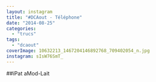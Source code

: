 ```yaml
---
layout: instagram
title: "#DCAout - Téléphone"
date: "2014-08-25"
categories: 
  - "trucs"
tags: 
  - "dcaout"
coverImage: 10632213_1467204146892768_709402054_n.jpg
instagram: sIsW76SmT_
---
```


##iPat aMod-Lait
